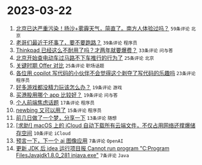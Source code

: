 # 2023-03-22

1. [北京已达严重污染！扬沙+雾霾天气，简直了。南方人体验过吗？](https://www.v2ex.com/t/926060) `59条评论` `北京`
1. [老哥们最近干坏事了，要不要跑路？](https://www.v2ex.com/t/926082) `39条评论` `程序员`
1. [Thinkpad 已经这么不耐用了吗？才两年就要爆费？](https://www.v2ex.com/t/926050) `33条评论` `问与答`
1. [北京开始查电动车过马路不下车推行的行为了](https://www.v2ex.com/t/926079) `25条评论` `北京`
1. [关键时期 Offer 对比](https://www.v2ex.com/t/926067) `25条评论` `职场话题`
1. [各位用 copilot 写代码的小伙伴不会觉得这个剥夺了写代码的乐趣吗](https://www.v2ex.com/t/926065) `23条评论` `程序员`
1. [好多游戏都没精力玩该怎么办？](https://www.v2ex.com/t/926066) `19条评论` `游戏`
1. [买港股用哪个 app 比较好？](https://www.v2ex.com/t/926054) `19条评论` `问与答`
1. [个人前端焦虑话题](https://www.v2ex.com/t/926076) `17条评论` `程序员`
1. [newbing 又可以用了](https://www.v2ex.com/t/926049) `15条评论` `程序员`
1. [前几日做了一个梦，分享一下](https://www.v2ex.com/t/926052) `13条评论` `随想`
1. [[求助!] macOS 上的 iCloud 自动下载所有云端文件，不仅占用网络还撑爆储存空间](https://www.v2ex.com/t/926055) `10条评论` `iCloud`
1. [预言一下，下一个 ai 图像应用](https://www.v2ex.com/t/926059) `7条评论` `OpenAI`
1. [更新 JDK 后 idea 运行项目报 Cannot run program "C:Program FilesJavajdk1.8.0_281 injava.exe"](https://www.v2ex.com/t/926053) `7条评论` `Java`
